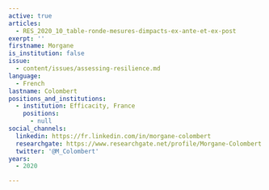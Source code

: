 ```yaml
---
active: true
articles:
  - RES_2020_10_table-ronde-mesures-dimpacts-ex-ante-et-ex-post
exerpt: ''
firstname: Morgane
is_institution: false
issue:
  - content/issues/assessing-resilience.md
language:
  - French
lastname: Colombert
positions_and_institutions:
  - institution: Efficacity, France
    positions:
      - null
social_channels:
  linkedin: https://fr.linkedin.com/in/morgane-colombert
  researchgate: https://www.researchgate.net/profile/Morgane-Colombert
  twitter: '@M_Colombert'
years:
  - 2020

---
```

